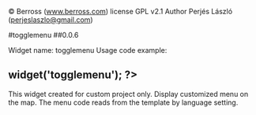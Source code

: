 © Berross (www.berross.com)
license GPL v2.1
Author Perjés László (perjeslaszlo@gmail.com)

#togglemenu
##0.0.6

Widget name: togglemenu
Usage code example:

## <?php $this->widget('togglemenu'); ?>

This widget created for custom project only.
Display customized menu on the map.
The menu code reads from the template by language setting.